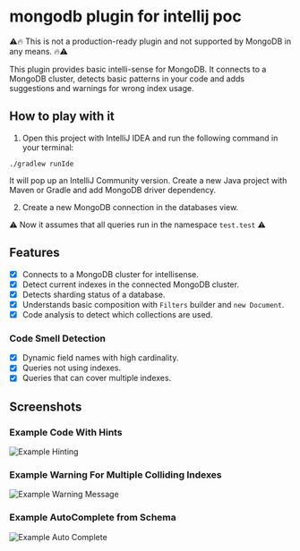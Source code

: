 # mongodb plugin for intellij poc

:warning::fire: This is not a production-ready plugin and not supported by MongoDB in any means. :fire::warning:

This plugin provides basic intelli-sense for MongoDB. It connects to a MongoDB cluster, detects basic patterns in your
code and adds suggestions and warnings for wrong index usage.

## How to play with it

1. Open this project with IntelliJ IDEA and run the following command in your terminal:

```./gradlew runIde```

It will pop up an IntelliJ Community version. Create a new Java project with Maven or Gradle and add MongoDB driver
dependency.

2. Create a new MongoDB connection in the databases view.

:warning: Now it assumes that all queries run in the namespace `test.test` :warning:

## Features

* [x] Connects to a MongoDB cluster for intellisense.
* [x] Detect current indexes in the connected MongoDB cluster.
* [x] Detects sharding status of a database.
* [x] Understands basic composition with `Filters` builder and `new Document`.
* [x] Code analysis to detect which collections are used.

### Code Smell Detection

* [x] Dynamic field names with high cardinality.
* [x] Queries not using indexes.
* [x] Queries that can cover multiple indexes.

## Screenshots

### Example Code With Hints
![Example Hinting](doc/img/example-basic.png)

### Example Warning For Multiple Colliding Indexes
![Example Warning Message](doc/img/example-warning-multiple-indexes.png)

### Example AutoComplete from Schema
![Example Auto Complete](doc/img/example-autocomplete.png)